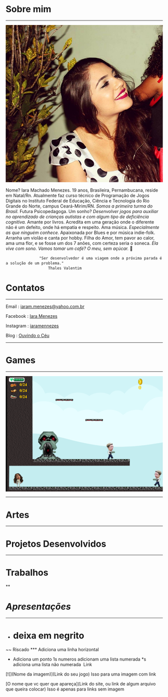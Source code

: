 # Sobre mim

***
![](16174580_999984226812107_7438280147662400255_n.jpg)   
                                                       
Nome? Iara Machado Menezes. 19 anos, Brasileira, Pernambucana, reside em Natal/Rn. 
Atualmente faz curso técnico de Programação de Jogos Digitais no Instituto Federal de Educação, Ciência e Tecnologia do Rio Grande do Norte, campus Ceará-Mirim/RN. _Somos a primeira turma do Brasil._ Futura Psicopedagoga. 
Um sonho? _Desenvolver jogos para auxiliar no aprendizado de crianças autistas e com algum tipo de deficiência cognitiva._ 
Amante por livros. Acredita em uma geração onde o diferente não é um defeito, onde há empatia e respeito. 
Ama música. _Especialmente as que ninguém conhece._ Apaixonada por Blues e por música indie-folk. Arranha um violão e canta por hobby. Filha do Amor, tem pavor ao calor, ama uma flor, e se fosse um dos 7 anões, com certeza seria o soneca. _Ela vive com sono._
_Vamos tomar um café? O meu, sem açúcar._ 🌺
 
  
                   "Ser desenvolvedor é uma viagem onde a próxima parada é a solução de um problema."
                       Thales Valentim 
                     

# Contatos

***

 Email :  iaram.menezes@yahoo.com.br

 Facebook : [Iara Menezes](https://www.facebook.com/iaramennezes)

 Instagram : [iaramennezes](https://www.instagram.com/iaramennezes)

 Blog : [Ouvindo o Céu](https://palavrasquecuramblog.wordpress.com/)

***

# Games

***

[![](Jogo1.png)](https://iaramenezes.github.io/JogoOficial/)

***

# Artes

***

# Projetos Desenvolvidos

***

# Trabalhos

**

# _Apresentações_

***

- # deixa em negrito
~~ Riscado
*** Adiciona uma linha horizontal
* Adiciona um ponto
1s numeros adicionam uma lista numerada
*s adiciona uma lista não numerada
![]() Link

[![](Nome da imagem)](Link do seu jogo) Isso para uma imagem com link

[O nome que vc quer que apareça](Link do site, ou link de algum arquivo que queira colocar) Isso é apenas para links sem imagem







